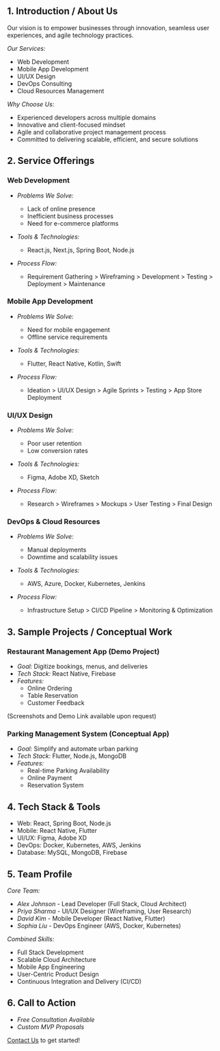 ## 1. Introduction / About Us

Our vision is to empower businesses through innovation, seamless user experiences, and agile technology practices.

*Our Services:*
- Web Development
- Mobile App Development
- UI/UX Design
- DevOps Consulting
- Cloud Resources Management

*Why Choose Us:*
- Experienced developers across multiple domains
- Innovative and client-focused mindset
- Agile and collaborative project management process
- Committed to delivering scalable, efficient, and secure solutions

## 2. Service Offerings

### Web Development
- *Problems We Solve:*
  - Lack of online presence
  - Inefficient business processes
  - Need for e-commerce platforms

- *Tools & Technologies:*
  - React.js, Next.js, Spring Boot, Node.js

- *Process Flow:*
  - Requirement Gathering > Wireframing > Development > Testing > Deployment > Maintenance

### Mobile App Development
- *Problems We Solve:*
  - Need for mobile engagement
  - Offline service requirements

- *Tools & Technologies:*
  - Flutter, React Native, Kotlin, Swift

- *Process Flow:*
  - Ideation > UI/UX Design > Agile Sprints > Testing > App Store Deployment

### UI/UX Design
- *Problems We Solve:*
  - Poor user retention
  - Low conversion rates

- *Tools & Technologies:*
  - Figma, Adobe XD, Sketch

- *Process Flow:*
  - Research > Wireframes > Mockups > User Testing > Final Design

### DevOps & Cloud Resources
- *Problems We Solve:*
  - Manual deployments
  - Downtime and scalability issues

- *Tools & Technologies:*
  - AWS, Azure, Docker, Kubernetes, Jenkins

- *Process Flow:*
  - Infrastructure Setup > CI/CD Pipeline > Monitoring & Optimization

## 3. Sample Projects / Conceptual Work

### Restaurant Management App (Demo Project)
- *Goal:* Digitize bookings, menus, and deliveries
- *Tech Stack:* React Native, Firebase
- *Features:*
  - Online Ordering
  - Table Reservation
  - Customer Feedback

(Screenshots and Demo Link available upon request)

### Parking Management System (Conceptual App)
- *Goal:* Simplify and automate urban parking
- *Tech Stack:* Flutter, Node.js, MongoDB
- *Features:*
  - Real-time Parking Availability
  - Online Payment
  - Reservation System

## 4. Tech Stack & Tools
- Web: React, Spring Boot, Node.js
- Mobile: React Native, Flutter
- UI/UX: Figma, Adobe XD
- DevOps: Docker, Kubernetes, AWS, Jenkins
- Database: MySQL, MongoDB, Firebase

## 5. Team Profile

*Core Team:*
- *Alex Johnson* - Lead Developer (Full Stack, Cloud Architect)
- *Priya Sharma* - UI/UX Designer (Wireframing, User Research)
- *David Kim* - Mobile Developer (React Native, Flutter)
- *Sophia Liu* - DevOps Engineer (AWS, Docker, Kubernetes)

*Combined Skills:*
- Full Stack Development
- Scalable Cloud Architecture
- Mobile App Engineering
- User-Centric Product Design
- Continuous Integration and Delivery (CI/CD)

## 6. Call to Action

- *Free Consultation Available*
- *Custom MVP Proposals*

[Contact Us](#) to get started!